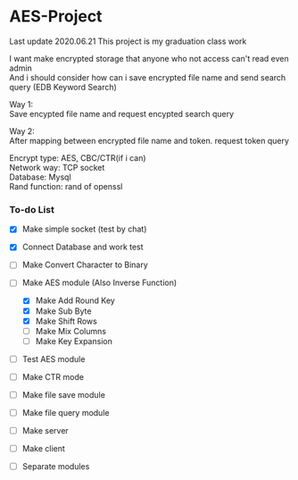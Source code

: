 # AES-Project  
Last update 2020.06.21 
This project is my graduation class work 

I want make encrypted storage that anyone who not access can't read even admin   
And i should consider how can i save encrypted file name and send search query (EDB Keyword Search)  

Way 1:   
Save encypted file name and request encypted search query 

Way 2:  
After mapping between encrypted file name and token. request token query 

Encrypt type: AES, CBC/CTR(if i can)  
Network way: TCP socket  
Database: Mysql   
Rand function: rand of openssl  

### To-do List  

- [x] Make simple socket (test by chat)  
- [x] Connect Database and work test  
- [ ] Make Convert Character to Binary 
- [ ] Make AES module (Also Inverse Function)
  - [x] Make Add Round Key
  - [x] Make Sub Byte
  - [x] Make Shift Rows
  - [ ] Make Mix Columns
  - [ ] Make Key Expansion  
- [ ] Test AES module
- [ ] Make CTR mode
- [ ] Make file save module  
- [ ] Make file query module  
- [ ] Make server  
- [ ] Make client  
- [ ] Separate modules  


